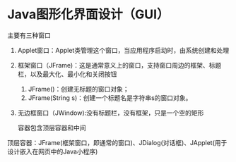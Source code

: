 # Java图形化界面设计（GUI）

主要有三种窗口

1. Applet窗口：Applet类管理这个窗口，当应用程序启动时，由系统创建和处理

2. 框架窗口（JFrame)：这是通常意义上的窗口，支持窗口周边的框架、标题栏，以及最大化、最小化和关闭按钮

   1. JFrame()：创建无标题的窗口对象；
   2. JFrame(String s)：创建一个标题名是字符串s的窗口对象。

3. 无边框窗口（JWindow):没有标题栏，没有框架，只是一个空的矩形

   容器包含顶层容器和中间

顶层容器：JFrame(框架窗口，即通常的窗口)、JDialog(对话框)、JApplet(用于设计嵌入在网页中的Java小程序)